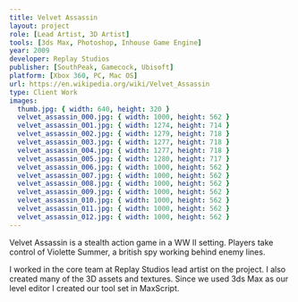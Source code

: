 ```yaml
---
title: Velvet Assassin
layout: project
role: [Lead Artist, 3D Artist]
tools: [3ds Max, Photoshop, Inhouse Game Engine]
year: 2009  
developer: Replay Studios
publisher: [SouthPeak, Gamecock, Ubisoft]
platform: [Xbox 360, PC, Mac OS]
url: https://en.wikipedia.org/wiki/Velvet_Assassin
type: Client Work
images:
  thumb.jpg: { width: 640, height: 320 }
  velvet_assassin_000.jpg: { width: 1000, height: 562 }
  velvet_assassin_001.jpg: { width: 1274, height: 714 }
  velvet_assassin_002.jpg: { width: 1279, height: 718 }
  velvet_assassin_003.jpg: { width: 1277, height: 718 }
  velvet_assassin_004.jpg: { width: 1277, height: 718 }
  velvet_assassin_005.jpg: { width: 1280, height: 717 }
  velvet_assassin_006.jpg: { width: 1000, height: 562 }
  velvet_assassin_007.jpg: { width: 1000, height: 562 }
  velvet_assassin_008.jpg: { width: 1000, height: 562 }
  velvet_assassin_009.jpg: { width: 1000, height: 562 }
  velvet_assassin_010.jpg: { width: 1000, height: 562 }
  velvet_assassin_011.jpg: { width: 1000, height: 562 }
  velvet_assassin_012.jpg: { width: 1000, height: 562 }
---
```

Velvet Assassin is a stealth action game in a WW II setting. Players take control of Violette Summer, a british spy working behind enemy lines.

I worked in the core team at Replay Studios lead artist on the project. I also created many of the 3D assets and textures. Since we used 3ds Max as our level editor I created our tool set in MaxScript.
